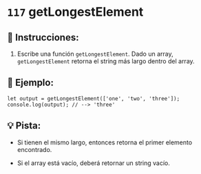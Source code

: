# `117` getLongestElement

## 📝 Instrucciones:

1. Escribe una función `getLongestElement`. Dado un array, `getLongestElement` retorna el string más largo dentro del array.

## 📎 Ejemplo:

```Js
let output = getLongestElement(['one', 'two', 'three']);
console.log(output); // --> 'three'
```

## 💡 Pista:

+ Si tienen el mismo largo, entonces retorna el primer elemento encontrado.

+ Si el array está vacío, deberá retornar un string vacío.
